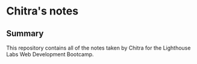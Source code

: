 # Chitra's notes
## Summary

This repository contains all of the notes taken by Chitra for the Lighthouse Labs Web Development Bootcamp.